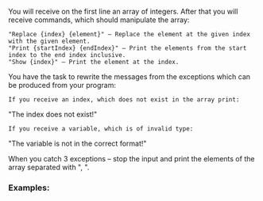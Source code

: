 You will receive on the first line an array of integers. After that you will receive commands, which should manipulate the array:

	"Replace {index} {element}" – Replace the element at the given index with the given element. 
	"Print {startIndex} {endIndex}" – Print the elements from the start index to the end index inclusive.
	"Show {index}" – Print the element at the index.

You have the task to rewrite the messages from the exceptions which can be produced from your program:

	If you receive an index, which does not exist in the array print:

"The index does not exist!"

	If you receive a variable, which is of invalid type:

"The variable is not in the correct format!"

 When you catch 3 exceptions – stop the input and print the elements of the array separated with ", ".

### Examples:

